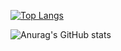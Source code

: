 [![Top Langs](https://github-readme-stats.vercel.app/api/top-langs/?username=Jeffrey9427&theme=algolia)](https://github.com/anuraghazra/github-readme-stats)

![Anurag's GitHub stats](https://github-readme-stats.vercel.app/api?username=anuraghazra&show_icons=true&theme=algolia)
